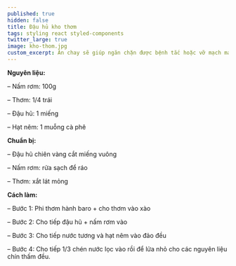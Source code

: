 ```yaml
---
published: true
hidden: false
title: Đậu hủ kho thơm
tags: styling react styled-components
twitter_large: true
image: kho-thom.jpg
custom_excerpt: Ăn chay sẽ giúp ngăn chặn được bệnh tắc hoặc vỡ mạch máu ở người tăng huyết áp, hạn chế tai biến nhồi máu cơ tim.
---
```


**Nguyên liệu:**

– Nấm rơm: 100g

– Thơm: 1/4 trái

– Đậu hũ: 1 miếng

– Hạt nêm: 1 muỗng cà phê

**Chuẩn bị:**

– Đậu hũ chiên vàng cắt miếng vuông

– Nấm rơm: rửa sạch để ráo

– Thơm: xắt lát mỏng

**Cách làm:**

– Bước 1: Phi thơm hành baro + cho thơm vào xào

– Bước 2: Cho tiếp đậu hũ + nấm rơm vào

– Bước 3: Cho tiếp nước tương và hạt nêm vào đảo đều

– Bước 4: Cho tiếp 1/3 chén nước lọc vào rồi để lửa nhỏ cho các nguyên liệu chín thấm đều.

